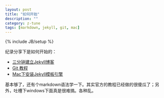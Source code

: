 ```yaml
---
layout: post
title: "如何开始"
description: ""
category: z-tune
tags: [markdown, jekyll, git, mac]
---
```

{% include JB/setup %}

纪录分享下是如何开始的：

* [三分钟建立Jekyll博客](http://jekyllbootstrap.com/index.html)
* [Git 教程](http://www.cnblogs.com/zhangjing230/archive/2012/05/09/2489745.html#firstgit_deletefile)
* [Mac下安装Jekyll模板引擎](http://www.zikercn.com/node/22)

基本够了，还有个markdown语法学一下。其实官方的教程已经做的很傻瓜了；另外，吐槽下windows下面真是很难搞。各种乱。

